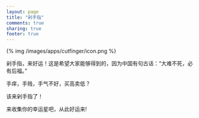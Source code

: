 ```yaml
---
layout: page
title: "剁手指"
comments: true
sharing: true
footer: true
---
```


{% img /images/apps/cutfinger/icon.png %}

剁手指，来好运！这是希望大家能够得到的，因为中国有句古话：“大难不死，必有后福。”

手痒，手贱，手气不好，买高卖低？

该来剁手指了！

来收集你的幸运星吧，从此好运来!
